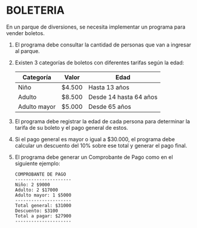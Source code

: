 # BOLETERIA
En un parque de diversiones, se necesita implementar un programa para vender boletos.

1. El programa debe consultar la cantidad de personas que van a ingresar al parque.

2. Existen 3 categorías de boletos con diferentes tarifas según la edad:

    | Categoría    | Valor  | Edad                   |
    |--------------|--------|------------------------|
    | Niño         | $4.500 | Hasta 13 años          |
    | Adulto       | $8.500 | Desde 14 hasta 64 años |
    | Adulto mayor | $5.000 | Desde 65 años          |

3. El programa debe registrar la edad de cada persona para determinar la tarifa de su boleto y el pago general de estos.

4. Si el pago general es mayor o igual a $30.000, el programa debe calcular un descuento del 10% sobre ese total y generar el pago final.

5. El programa debe generar un Comprobante de Pago como en el siguiente ejemplo:
    ~~~
    COMPROBANTE DE PAGO 
    ---------------------
    Niño: 2 $9000
    Adulto: 2 $17000
    Adulto mayor: 1 $5000
    ---------------------
    Total general: $31000
    Descuento: $3100
    Total a pagar: $27900
    ---------------------
    ~~~